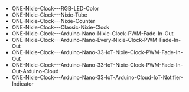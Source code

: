 - ONE-Nixie-Clock---RGB-LED-Color
- ONE-Nixie-Clock---Nixie-Tube
- ONE-Nixie-Clock---Nixie-Counter
- ONE-Nixie-Clock---Classic-Nixie-Clock
- ONE-Nixie-Clock---Arduino-Nano-Nixie-Clock-PWM-Fade-In-Out
- ONE-Nixie-Clock---Arduino-Nano-Every-Nixie-Clock-PWM-Fade-In-Out
- ONE-Nixie-Clock---Arduino-Nano-33-IoT-Nixie-Clock-PWM-Fade-In-Out
- ONE-Nixie-Clock---Arduino-Nano-33-IoT-Nixie-Clock-PWM-Fade-In-Out-Arduino-Cloud
- ONE-Nixie-Clock---Arduino-Nano-33-IoT-Arduino-Cloud-IoT-Notifier-Indicator
